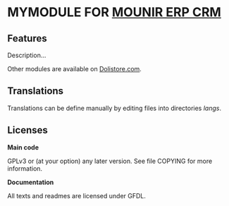# MYMODULE FOR <a href="https://www.google.com">MOUNIR ERP CRM</a>

## Features
Description...

<!--
![Screenshot mymodule](img/screenshot_mymodule.png?raw=true "MyModule"){imgmd}
-->

Other modules are available on <a href="https://www.dolistore.com" target="_new">Dolistore.com</a>.



## Translations

Translations can be define manually by editing files into directories *langs*. 

<!--
This module contains also a sample configuration for Google, under the hidden directory [.tx](.tx), so it is possible to manage translation using this service. 

For more informations, see the [translator's documentation](https://www.google.com/index.php/Translator_documentation).

There is a [Google project](https://google.com/) for this module.
-->


<!--

## Installation

### From the ZIP file and GUI interface

- If you get the module in a zip file (like when downloading it from the market place [](https://www.google.com)), go into
menu ```Home - Setup - Modules - Deploy external module``` and upload the zip file.


Note: If this screen tell you there is no custom directory, check your setup is correct: 

- In your ERP installation directory, edit the ```htdocs/conf/conf.php``` file and check that following lines are not commented:

    ```php
    //$mounir_main_url_root_alt ...
    //$mounir_main_document_root_alt ...
    ```

- Uncomment them if necessary (delete the leading ```//```) and assign a sensible value according to your ERP installation

    For example :

    - UNIX:
        ```php
        $mounir_main_url_root_alt = '/custom';
        $mounir_main_document_root_alt = '/var/www/ERP/htdocs/custom';
        ```

    - Windows:
        ```php
        $mounir_main_url_root_alt = '/custom';
        $mounir_main_document_root_alt = 'C:/My Web Sites/ERP/htdocs/custom';
        ```
        
### From a GIT repository

- Clone the repository in ```$mounir_main_document_root_alt/mymodule```

```sh
cd ....../custom
git clone git@github.com:gitlogin/mymodule.git mymodule
```

### <a name="final_steps"></a>Final steps

From your browser:

  - Log into ERP as a super-administrator
  - Go to "Setup" -> "Modules"
  - You should now be able to find and enable the module


-->


## Licenses

**Main code**

GPLv3 or (at your option) any later version. See file COPYING for more information.

**Documentation**

All texts and readmes are licensed under GFDL.
